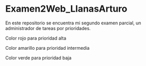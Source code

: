 # Examen2Web_LlanasArturo
En este repositorio se encuentra mi segundo examen parcial, un administrador de tareas por prioridades. 

Color rojo para prioridad alta


Color amarillo para prioridad intermedia


Color verde para prioridad baja
